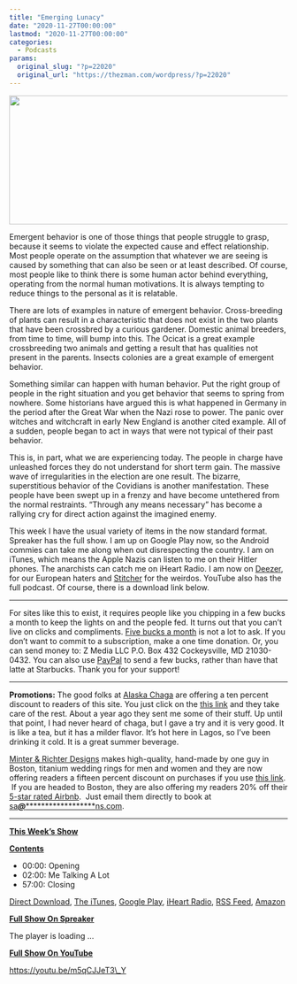 ```yaml
---
title: "Emerging Lunacy"
date: "2020-11-27T00:00:00"
lastmod: "2020-11-27T00:00:00"
categories:
  - Podcasts
params:
  original_slug: "?p=22020"
  original_url: "https://thezman.com/wordpress/?p=22020"
---
```


[<img
src="http://thezman.com/wordpress/wp-content/uploads/2018/01/Power-Hour.png"
decoding="async" width="600" height="233" />](http://thezman.com/wordpress/wp-content/uploads/2018/01/Power-Hour.png)

Emergent behavior is one of those things that people struggle to grasp,
because it seems to violate the expected cause and effect relationship.
Most people operate on the assumption that whatever we are seeing is
caused by something that can also be seen or at least described. Of
course, most people like to think there is some human actor behind
everything, operating from the normal human motivations. It is always
tempting to reduce things to the personal as it is relatable.

There are lots of examples in nature of emergent behavior.
Cross-breeding of plants can result in a characteristic that does not
exist in the two plants that have been crossbred by a curious gardener.
Domestic animal breeders, from time to time, will bump into this. The
Ocicat is a great example crossbreeding two animals and getting a result
that has qualities not present in the parents. Insects colonies are a
great example of emergent behavior.

Something similar can happen with human behavior. Put the right group of
people in the right situation and you get behavior that seems to spring
from nowhere. Some historians have argued this is what happened in
Germany in the period after the Great War when the Nazi rose to power.
The panic over witches and witchcraft in early New England is another
cited example. All of a sudden, people began to act in ways that were
not typical of their past behavior.

This is, in part, what we are experiencing today. The people in charge
have unleashed forces they do not understand for short term gain. The
massive wave of irregularities in the election are one result. The
bizarre, superstitious behavior of the Covidians is another
manifestation. These people have been swept up in a frenzy and have
become untethered from the normal restraints. “Through any means
necessary” has become a rallying cry for direct action against the
imagined enemy.

This week I have the usual variety of items in the now standard format.
Spreaker has the full show. I am up on Google Play now, so the Android
commies can take me along when out disrespecting the country. I am on
iTunes, which means the Apple Nazis can listen to me on their Hitler
phones. The anarchists can catch me on iHeart Radio. I am now on
<a href="https://www.deezer.com/show/623032" rel="noopener noreferrer"
target="_blank">Deezer</a>, for our European haters and <a
href="https://www.stitcher.com/podcast/the-z-blog-power-hour?refid=stpr"
rel="noopener noreferrer" target="_blank">Stitcher</a> for the weirdos.
YouTube also has the full podcast. Of course, there is a download link
below.

------------------------------------------------------------------------

For sites like this to exist, it requires people like you chipping in a
few bucks a month to keep the lights on and the people fed. It turns out
that you can’t live on clicks and compliments.
<a href="https://www.subscribestar.com/the-z-blog"
rel="noopener noreferrer" target="_blank">Five bucks a month</a> is not
a lot to ask. If you don’t want to commit to a subscription, make a one
time donation. Or, you can send money to: Z Media LLC P.O. Box 432
Cockeysville, MD 21030-0432. You can also use <a
href="https://www.paypal.com/cgi-bin/webscr?cmd=_s-xclick&amp;hosted_button_id=UDAS2Q8JYA6CN&amp;source=url"
rel="noopener noreferrer" target="_blank">PayPal</a> to send a few
bucks, rather than have that latte at Starbucks. Thank you for your
support!

------------------------------------------------------------------------

**Promotions:** The good folks at
<a href="https://alaskachaga.us/" rel="noopener noreferrer"
target="_blank">Alaska Chaga</a> are offering a ten percent discount to
readers of this site. You just click on the
<a href="https://alaskachaga.us/discount/ZMAN" rel="noopener noreferrer"
target="_blank">this link</a> and they take care of the rest. About a
year ago they sent me some of their stuff. Up until that point, I had
never heard of chaga, but I gave a try and it is very good. It is like a
tea, but it has a milder flavor. It’s hot here in Lagos, so I’ve been
drinking it cold. It is a great summer beverage.

<a href="https://www.minterandrichterdesigns.com/"
rel="noreferrer nofollow noopener" target="_blank">Minter &amp; Richter
Designs</a> makes high-quality, hand-made by one guy in Boston, titanium
wedding rings for men and women and they are now offering readers a
fifteen percent discount on purchases if you use
<a href="https://www.minterandrichterdesigns.com/discount/ZMAN"
rel="noreferrer nofollow noopener" target="_blank">this link</a>. 
 <span class="highlight"><span class="colour"><span class="font"><span class="size">If
you are headed to Boston, they are also offering my readers 20% off
their <a
href="https://www.airbnb.com/users/7988017/listings?user_id=7988017&amp;s=3"
rel="noopener noreferrer" target="_blank">5-star rated Airbnb</a>.  Just
email them directly to book at
<a href="mailto:sa***@*********************ns.com"
data-original-string="5Zu3EDhCvaq6eoqg+YvitQ==cb7R/+4U9GqJOvsze0IWnMWcs2cy/AC2VktX2Tg86w7+i8LPvvOWPY32rvR8zyz2kOc"><span
class="apbct-email-encoder"
data-original-string="fPJilj5wAa+G0nqamUXXoA==cb7wAqLb0vaMv2BJjZLMDPKCVF4qMTCgDlu86YCfBZMDm96L/aCZa+u+QpcTAHf81AX"
title="This contact has been encoded by Anti-Spam by CleanTalk. Click to decode. To finish the decoding make sure that JavaScript is enabled in your browser.">sa<span
class="apbct-blur">***</span>@<span
class="apbct-blur">*********************</span>ns.com</span></a>.</span></span></span></span>

------------------------------------------------------------------------

**<u>This Week’s Show</u>**

**<u>Contents</u>**

-   00:00: Opening
-   02:00: Me Talking A Lot
-   57:00: Closing

<a href="https://www.spreaker.com/user/9935466/ep-164-emerging-lunacy"
rel="noopener noreferrer" target="_blank">Direct Download</a>, <a
href="https://itunes.apple.com/us/podcast/the-z-blog-power-hour/id1262799640?mt=2"
rel="noopener noreferrer" target="_blank">The iTunes</a>, <a
href="https://podcasts.google.com/?feed=aHR0cHM6Ly93d3cuc3ByZWFrZXIuY29tL3Nob3cvMjU4OTY1Ny9lcGlzb2Rlcy9mZWVk"
rel="noopener noreferrer" target="_blank">Google Play</a>, <a href="https://www.iheart.com/podcast/the-z-blog-power-hour-29246491/"
rel="noopener noreferrer" target="_blank">iHeart Radio,</a>
<a href="https://www.spreaker.com/show/2589657/episodes/feed"
rel="noopener noreferrer" target="_blank">RSS Feed</a>, <a
href="https://music.amazon.com/podcasts/0d8bc343-742c-40fe-95c8-616ccf4cf1fa/The-Z-Blog-Power-Hour"
rel="noopener noreferrer" target="_blank">Amazon</a>

**<u>Full Show On Spreaker</u>**

The player is loading ...

<span class="widget_spinner dark"></span>

**<u>Full Show On YouTube</u>**

https://youtu.be/m5qCJJeT3\_Y

 
